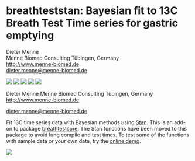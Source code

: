 breathteststan: Bayesian fit to 13C Breath Test Time series for gastric emptying
==================================================

Dieter Menne  
Menne Biomed Consulting Tübingen, Germany  
http://www.menne-biomed.de  
dieter.menne@menne-biomed.de   


[![](https://gitlab.com/dmenne/breathteststan/badges/master/build.svg)](https://gitlab.com/dmenne/breathteststan)
[![](https://travis-ci.org/dmenne/breathteststan.svg?branch=master)](https://travis-ci.org/dmenne/breathteststan)
[![](https://coveralls.io/repos/github/dmenne/breathteststan/badge.svg?branch=master)](https://coveralls.io/repos/github/dmenne/breathteststan)
[![](https://cranlogs.r-pkg.org/badges/grand-total/breathteststan)](https://cran.r-project.org/web/packages/breathteststan)
[![](http://www.r-pkg.org/badges/last-release/breathteststan)](https://cran.r-project.org/web/packages/breathteststan)


Dieter Menne
Menne Biomed Consulting Tübingen, Germany
http://www.menne-biomed.de

dieter.menne@menne-biomed.de 

Fit 13C time series data with Bayesian methods using [Stan](http://mc-stan.org/). 
This is an add-on to package [breathtestcore](https://github.com/dmenne/breathtestcore). The Stan functions have been moved to this package to avoid long compile and test times. To test some of the functions with sample data or your own data, try the [online demo](https://apps.menne-biomed.de/breathtestshiny).

![](tools/readme/README-01.png)
